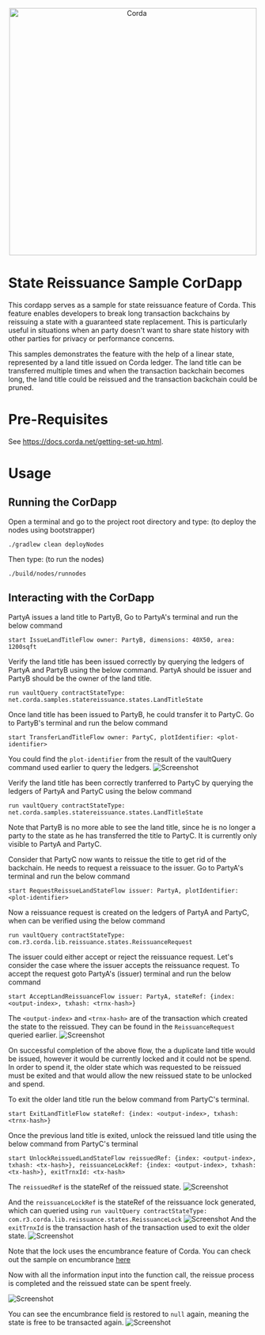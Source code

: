 <p align="center">
  <img src="https://www.corda.net/wp-content/uploads/2016/11/fg005_corda_b.png" alt="Corda" width="500">
</p>

# State Reissuance Sample CorDapp

This cordapp serves as a sample for state reissuance feature of Corda. This feature enables developers to break long 
transaction backchains by reissuing a state with a guaranteed state replacement. This is particularly useful in situations
when an party doesn't want to share state history with other parties for privacy or performance concerns.

This samples demonstrates the feature with the help of a linear state, represented by a land title issued on Corda ledger. 
The land title can be transferred multiple times and when the transaction backchain becomes long, the land title could be 
reissued and the transaction backchain could be pruned.

# Pre-Requisites

See https://docs.corda.net/getting-set-up.html.

# Usage

## Running the CorDapp

Open a terminal and go to the project root directory and type: (to deploy the nodes using bootstrapper)

`./gradlew clean deployNodes`

Then type: (to run the nodes)

`./build/nodes/runnodes`

## Interacting with the CorDapp

PartyA issues a land title to PartyB, Go to PartyA's terminal and run the below command

`start IssueLandTitleFlow owner: PartyB, dimensions: 40X50, area: 1200sqft`

Verify the land title has been issued correctly by querying the ledgers of PartyA and PartyB using the below command.
PartyA should be issuer and PartyB should be the owner of the land title.

`run vaultQuery contractStateType: net.corda.samples.statereissuance.states.LandTitleState`

Once land title has been issued to PartyB, he could transfer it to PartyC. Go to PartyB's terminal and run the below command

`start TransferLandTitleFlow owner: PartyC, plotIdentifier: <plot-identifier>`

You could find the `plot-identifier` from the result of the vaultQuery command used earlier to query the ledgers.
![Screenshot](image/1.jpeg)

Verify the land title has been correctly tranferred to PartyC by querying the ledgers of PartyA and PartyC using the below command

`run vaultQuery contractStateType: net.corda.samples.statereissuance.states.LandTitleState`

Note that PartyB is no more able to see the land title, since he is no longer a party to the state as he has transferred
the title to PartyC. It is currently only visible to PartyA and PartyC.

Consider that PartyC now wants to reissue the title to get rid of the backchain. He needs to request a reissuace to the issuer.
Go to PartyA's terminal and run the below command

`start RequestReissueLandStateFlow issuer: PartyA, plotIdentifier: <plot-identifier>`

Now a reissuance request is created on the ledgers of PartyA and PartyC, when can be verified using the below command

`run vaultQuery contractStateType: com.r3.corda.lib.reissuance.states.ReissuanceRequest`

The issuer could either accept or reject the reissuance request. Let's consider the case where the issuer accepts the 
reissuance request. To accept the request goto PartyA's (issuer) terminal and run the below command

`start AcceptLandReissuanceFlow issuer: PartyA, stateRef: {index: <output-index>, txhash: <trnx-hash>}`

The `<output-index>` and `<trnx-hash>` are of the transaction which created the state to the reissued. They can be found
in the `ReissuanceRequest` queried earlier.
![Screenshot](image/2.jpeg)

On successful completion of the above flow, the a duplicate land title would be issued, however it would be currently
locked and it could not be spend. In order to spend it, the older state which was requested to be reissued must be exited
and that would allow the new reissued state to be unlocked and spend.

To exit the older land title run the below command from PartyC's terminal.

`start ExitLandTitleFlow stateRef: {index: <output-index>, txhash: <trnx-hash>}`

Once the previous land title is exited, unlock the reissued land title using the below command from PartyC's terminal

`start UnlockReissuedLandStateFlow reissuedRef: {index: <output-index>, txhash: <tx-hash>}, reissuanceLockRef: {index: <output-index>, txhash: <tx-hash>}, exitTrnxId: <tx-hash>`

The `reissuedRef` is the stateRef of the reissued state.
 ![Screenshot](image/3.jpeg)
 
 And the `reissuanceLockRef` is the stateRef of the reissuance lock generated, which can queried using `run vaultQuery contractStateType: com.r3.corda.lib.reissuance.states.ReissuanceLock` 
 ![Screenshot](image/4.jpeg)
 And the `exitTrnxId` is the transaction hash of the transaction used to exit the older state.
 ![Screenshot](image/5.jpeg)
 
Note that the lock uses the encumbrance feature of Corda. You can check out the sample on encumbrance [here](https://github.com/corda/samples-java/tree/master/Features/encumbrance-avatar)

Now with all the information input into the function call, the reissue process is completed and the reissued state can be spent freely.

![Screenshot](image/6.jpeg)

You can see the encumbrance field is restored to `null` again, meaning the state is free to be transacted again. 
![Screenshot](image/7.jpeg)

